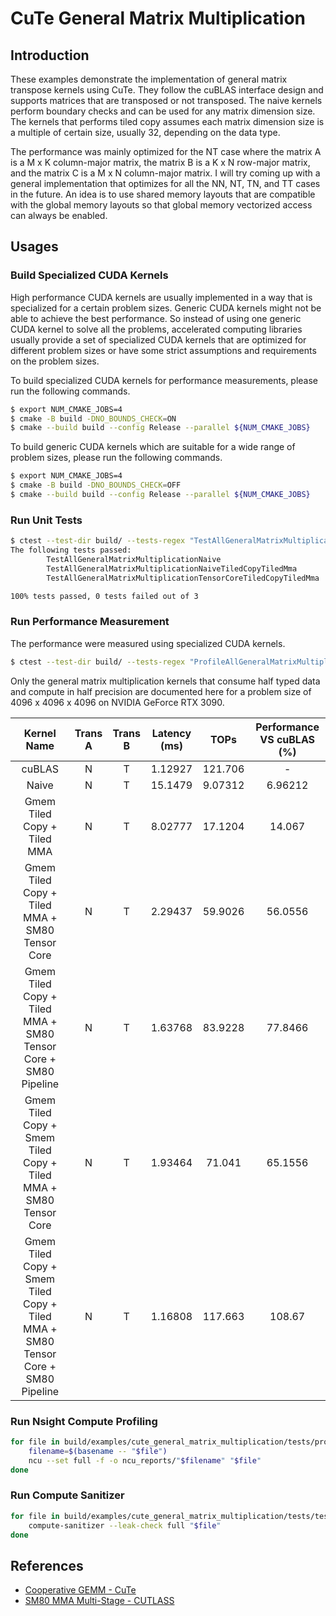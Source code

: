 # CuTe General Matrix Multiplication

## Introduction

These examples demonstrate the implementation of general matrix transpose kernels using CuTe. They follow the cuBLAS interface design and supports matrices that are transposed or not transposed. The naive kernels perform boundary checks and can be used for any matrix dimension size. The kernels that performs tiled copy assumes each matrix dimension size is a multiple of certain size, usually 32, depending on the data type.

The performance was mainly optimized for the NT case where the matrix A is a M x K column-major matrix, the matrix B is a K x N row-major matrix, and the matrix C is a M x N column-major matrix. I will try coming up with a general implementation that optimizes for all the NN, NT, TN, and TT cases in the future. An idea is to use shared memory layouts that are compatible with the global memory layouts so that global memory vectorized access can always be enabled.

## Usages

### Build Specialized CUDA Kernels

High performance CUDA kernels are usually implemented in a way that is specialized for a certain problem sizes. Generic CUDA kernels might not be able to achieve the best performance. So instead of using one generic CUDA kernel to solve all the problems, accelerated computing libraries usually provide a set of specialized CUDA kernels that are optimized for different problem sizes or have some strict assumptions and requirements on the problem sizes.

To build specialized CUDA kernels for performance measurements, please run the following commands.

```bash
$ export NUM_CMAKE_JOBS=4
$ cmake -B build -DNO_BOUNDS_CHECK=ON
$ cmake --build build --config Release --parallel ${NUM_CMAKE_JOBS}
```

To build generic CUDA kernels which are suitable for a wide range of problem sizes, please run the following commands.

```bash
$ export NUM_CMAKE_JOBS=4
$ cmake -B build -DNO_BOUNDS_CHECK=OFF
$ cmake --build build --config Release --parallel ${NUM_CMAKE_JOBS}
```

### Run Unit Tests

```bash
$ ctest --test-dir build/ --tests-regex "TestAllGeneralMatrixMultiplication.*" --verbose
The following tests passed:
        TestAllGeneralMatrixMultiplicationNaive
        TestAllGeneralMatrixMultiplicationNaiveTiledCopyTiledMma
        TestAllGeneralMatrixMultiplicationTensorCoreTiledCopyTiledMma

100% tests passed, 0 tests failed out of 3
```

### Run Performance Measurement

The performance were measured using specialized CUDA kernels.

```bash
$ ctest --test-dir build/ --tests-regex "ProfileAllGeneralMatrixMultiplication.*" --verbose
```

Only the general matrix multiplication kernels that consume half typed data and compute in half precision are documented here for a problem size of 4096 x 4096 x 4096 on NVIDIA GeForce RTX 3090.

|                                   Kernel Name                                    | Trans A | Trans B | Latency (ms) |  TOPs   | Performance VS cuBLAS (%) |
| :------------------------------------------------------------------------------: | :-----: | :-----: | :----------: | :-----: | :-----------------------: |
|                                      cuBLAS                                      |    N    |    T    |   1.12927    | 121.706 |             -             |
|                                      Naive                                       |    N    |    T    |   15.1479    | 9.07312 |          6.96212          |
|                           Gmem Tiled Copy + Tiled MMA                            |    N    |    T    |   8.02777    | 17.1204 |          14.067           |
|                  Gmem Tiled Copy + Tiled MMA + SM80 Tensor Core                  |    N    |    T    |   2.29437    | 59.9026 |          56.0556          |
|          Gmem Tiled Copy + Tiled MMA + SM80 Tensor Core + SM80 Pipeline          |    N    |    T    |   1.63768    | 83.9228 |          77.8466          |
|         Gmem Tiled Copy + Smem Tiled Copy + Tiled MMA + SM80 Tensor Core         |    N    |    T    |   1.93464    | 71.041  |          65.1556          |
| Gmem Tiled Copy + Smem Tiled Copy + Tiled MMA + SM80 Tensor Core + SM80 Pipeline |    N    |    T    |   1.16808    | 117.663 |          108.67           |

### Run Nsight Compute Profiling

```bash
for file in build/examples/cute_general_matrix_multiplication/tests/profile_*; do
    filename=$(basename -- "$file")
    ncu --set full -f -o ncu_reports/"$filename" "$file"
done
```

### Run Compute Sanitizer

```bash
for file in build/examples/cute_general_matrix_multiplication/tests/test_*; do
    compute-sanitizer --leak-check full "$file"
done
```

## References

- [Cooperative GEMM - CuTe](https://github.com/NVIDIA/cutlass/blob/bf9da7b76c766d7ee7d536afc77880a4ef1f1156/include/cute/algorithm/cooperative_gemm.hpp)
- [SM80 MMA Multi-Stage - CUTLASS](https://github.com/NVIDIA/cutlass/blob/bf9da7b76c766d7ee7d536afc77880a4ef1f1156/include/cutlass/gemm/collective/sm80_mma_multistage.hpp)
